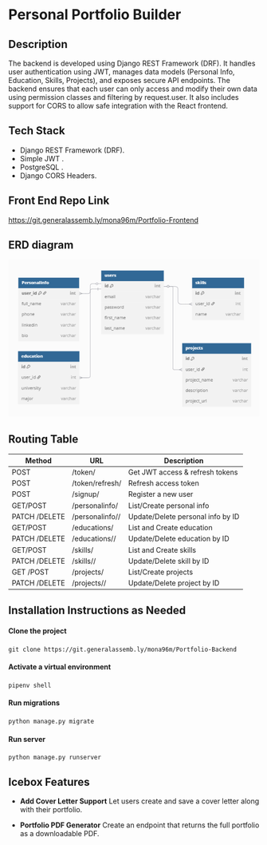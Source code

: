 # Personal Portfolio Builder


## Description

The backend is developed using Django REST Framework (DRF). It handles user authentication using JWT, manages data models (Personal Info, Education, Skills, Projects), and exposes secure API endpoints. The backend ensures that each user can only access and modify their own data using permission classes and filtering by request.user. It also includes support for CORS to allow safe integration with the React frontend.


## Tech Stack

- Django REST Framework (DRF).
- Simple JWT .
- PostgreSQL .
- Django CORS Headers.



## Front End Repo Link

https://git.generalassemb.ly/mona96m/Portfolio-Frontend


## ERD diagram

![alt text](./portfolio_project/assets/final.png)

## Routing Table

| Method        | URL                       | Description                      |
|---------------|---------------------------|----------------------------------|
| POST          | /token/                   | Get JWT access & refresh tokens  |
| POST          | /token/refresh/           | Refresh access token             |
| POST          | /signup/                  | Register a new user              |
| GET/POST      | /personalinfo/            | List/Create personal info        |
| PATCH /DELETE | /personalinfo/<id>/       | Update/Delete personal info by ID|
| GET/POST      | /educations/              | List and Create education        |
| PATCH /DELETE | /educations/<id>/         | Update/Delete education by ID    |
| GET/POST      | /skills/                  | List and Create skills           |
| PATCH /DELETE | /skills/<id>/             | Update/Delete skill by ID        |
| GET /POST     | /projects/                | List/Create projects             |
| PATCH /DELETE | /projects/<id>/           | Update/Delete project by ID      |



## Installation Instructions as Needed

#### Clone the project
```git clone https://git.generalassemb.ly/mona96m/Portfolio-Backend```
#### Activate a virtual environment
```pipenv shell```
#### Run migrations
```python manage.py migrate```   
#### Run server
```python manage.py runserver```    



## Icebox Features

- **Add Cover Letter Support**
Let users create and save a cover letter along with their portfolio.

- **Portfolio PDF Generator**
Create an endpoint that returns the full portfolio as a downloadable PDF.




